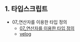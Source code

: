 ## 1. 타입스크립트
- 07_연산자를 이용한 타입 정의
  - [07_연산자를 이용한 타입 정의](https://github.com/EunJaePark/Typescript/blob/main/%EA%B0%95%EC%9D%98%EC%A0%95%EB%A6%AC/07_%EC%97%B0%EC%82%B0%EC%9E%90%EB%A5%BC%20%EC%9D%B4%EC%9A%A9%ED%95%9C%20%ED%83%80%EC%9E%85%20%EC%A0%95%EC%9D%98.md)
  - [velog](https://velog.io/@design0728/%EC%97%B0%EC%82%B0%EC%9E%90%EB%A5%BC-%EC%9D%B4%EC%9A%A9%ED%95%9C-%ED%83%80%EC%9E%85-%EC%A0%95%EC%9D%98)
